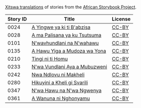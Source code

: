 [Xitswa translations](http://my.africanstorybook.org/language/xitswa) of stories from the [African Storybook Project](http://my.africanstorybook.org).

Story ID | Title | License
-------- | ----- | -------
0024 | [A Yingwe ya ki ti B'abzisa](http://my.africanstorybook.org/stories/yingwe-ya-ki-ti-babzisa) | [CC-BY](https://creativecommons.org/licenses/by/3.0/)
0028 | [A ma Palisana ya ku Tsutsuma](http://my.africanstorybook.org/stories/ma-palisana-ya-ku-tsutsuma) | [CC-BY](https://creativecommons.org/licenses/by/3.0/)
0101 | [N'wavhundlani na N'wahawu](http://my.africanstorybook.org/stories/nwavhundlani-na-nwahawu) | [CC-BY](https://creativecommons.org/licenses/by/3.0/)
0135 | [ A Hawu Yiga a Mudoza wa Yona](http://my.africanstorybook.org/stories/hawu-yiga-mudoza-wa-yona) | [CC-BY](https://creativecommons.org/licenses/by/3.0/)
0210 | [Tingi ni ti Homu](http://my.africanstorybook.org/stories/tingi-ni-ti-homu) | [CC-BY](https://creativecommons.org/licenses/by/3.0/)
0233 | [N'wa Vundlani Aya a Mubuzweni](http://my.africanstorybook.org/stories/nwa-vundlani-aya-mubuzweni) | [CC-BY](https://creativecommons.org/licenses/by/3.0/)
0242 | [Nwa Ndlovu ni Makheli](http://my.africanstorybook.org/stories/nwa-ndlovu-ni-makheli) | [CC-BY](https://creativecommons.org/licenses/by/3.0/)
0280 | [Hikuyini a Kheli gi Svarili](http://my.africanstorybook.org/stories/hikuyini-kheli-gi-svarili) | [CC-BY](https://creativecommons.org/licenses/by/3.0/)
0347 | [N'wa Hawu na N'wa Ngwenya](http://my.africanstorybook.org/stories/nwa-hawu-na-nwa-ngwenya) | [CC-BY](https://creativecommons.org/licenses/by/3.0/)
0361 | [A Wanuna ni Nghonyamu](http://my.africanstorybook.org/stories/wanuna-ni-nghonyamu) | [CC-BY](https://creativecommons.org/licenses/by/3.0/)
